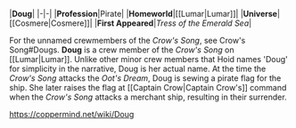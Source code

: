 |**Doug**|
|-|-|
|**Profession**|Pirate|
|**Homeworld**|[[Lumar\|Lumar]]|
|**Universe**|[[Cosmere\|Cosmere]]|
|**First Appeared**|*Tress of the Emerald Sea*|

For the unnamed crewmembers of the *Crow's Song*, see Crow's Song#Dougs.
**Doug** is a crew member of the *Crow's Song* on [[Lumar\|Lumar]]. Unlike other minor crew members that Hoid names 'Doug' for simplicity in the narrative, Doug is her actual name.
At the time the *Crow's Song* attacks the *Oot's Dream*, Doug is sewing a pirate flag for the ship. She later raises the flag at [[Captain Crow\|Captain Crow's]] command when the *Crow's Song* attacks a merchant ship, resulting in their surrender.



https://coppermind.net/wiki/Doug